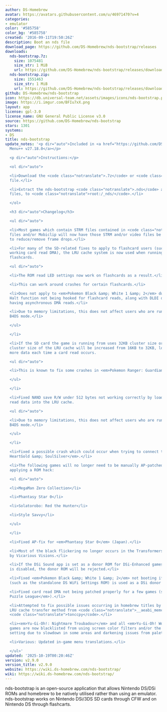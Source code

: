 ```yaml
---
author: DS-Homebrew
avatar: https://avatars.githubusercontent.com/u/46971470?v=4
categories:
- emulator
color: '#585758'
color_bg: '#585758'
created: '2016-09-11T19:50:26Z'
description: Boot an nds file
download_page: https://github.com/DS-Homebrew/nds-bootstrap/releases
downloads:
  nds-bootstrap.7z:
    size: 1075481
    size_str: 1 MiB
    url: https://github.com/DS-Homebrew/nds-bootstrap/releases/download/v2.9.0/nds-bootstrap.7z
  nds-bootstrap.zip:
    size: 1551463
    size_str: 1 MiB
    url: https://github.com/DS-Homebrew/nds-bootstrap/releases/download/v2.9.0/nds-bootstrap.zip
github: DS-Homebrew/nds-bootstrap
icon: https://db.universal-team.net/assets/images/icons/nds-bootstrap.png
image: https://i.imgur.com/BFIu7xX.png
layout: app
license: gpl-3.0
license_name: GNU General Public License v3.0
source: https://github.com/DS-Homebrew/nds-bootstrap
stars: 1301
systems:
- DS
title: nds-bootstrap
update_notes: '<p dir="auto">Included in <a href="https://github.com/DS-Homebrew/TWiLightMenu/releases/tag/v27.18.0"><strong>TW</strong>i<strong>L</strong>ight
  Menu++ v27.18.0</a></p>

  <p dir="auto">Instructions:</p>

  <ol dir="auto">

  <li>Download the <code class="notranslate">.7z</code> or <code class="notranslate">.zip</code>
  file.</li>

  <li>Extract the nds-bootstrap <code class="notranslate">.nds</code> and <code class="notranslate">.ver</code>
  files, to <code class="notranslate">root:/_nds/</code>.</li>

  </ol>

  <h3 dir="auto">Changelog</h3>

  <ul dir="auto">

  <li>Most games which contain STRM files contained in <code class="notranslate">.sdat</code>
  files and/or Mobiclip will now have those STRM and/or video files be read asynchronously
  to reduce/remove frame drops.</li>

  <li>For many of the SD-related fixes to apply to flashcard users (such as properly
  working card read DMA), the LRU cache system is now used when running games from
  flashcards.

  <ul dir="auto">

  <li>The ROM read LED settings now work on flashcards as a result.</li>

  <li>This can work around crashes for certain flashcards.</li>

  <li>Does not apply to <em>Pokemon Black &amp; White 1 &amp; 2</em> due to the SWI
  Halt function not being hooked for flashcard reads, along with DLDI drivers not
  having asynchronous DMA reads.</li>

  <li>Due to memory limitations, this does not affect users who are running nds-bootstrap''s
  B4DS mode.</li>

  </ul>

  </li>

  <li>If the SD card the game is running from uses 32KB cluster size or more, the
  cluster size of the LRU cache will be increased from 16KB to 32KB, loading a bit
  more data each time a card read occurs.

  <ul dir="auto">

  <li>This is known to fix some crashes in <em>Pokemon Ranger: Guardian Signs</em>.</li>

  </ul>

  </li>

  <li>Fixed NAND save R/W under 512 bytes not working correctly by loading the last
  read data into the LRU cache.

  <ul dir="auto">

  <li>Due to memory limitations, this does not affect users who are running nds-bootstrap''s
  B4DS mode.</li>

  </ul>

  </li>

  <li>Fixed a possible crash which could occur when trying to connect to Wii in <em>Pokemon
  HeartGold &amp; SoulSilver</em>.</li>

  <li>The following games will no longer need to be manually AP-patched first before
  applying a ROM hack:

  <ul dir="auto">

  <li>MegaMan Zero Collection</li>

  <li>Phantasy Star 0</li>

  <li>Solatorobo: Red the Hunter</li>

  <li>Style Savvy</li>

  </ul>

  </li>

  <li>Fixed AP-fix for <em>Phantasy Star 0</em> (Japan).</li>

  <li>Most of the black flickering no longer occurs in the Transformers games developed
  by Vicarious Visions.</li>

  <li>If the DSi Sound app is set as a donor ROM for DSi-Enhanced games and save relocation
  is disabled, the donor ROM will be rejected.</li>

  <li>Fixed <em>Pokemon Black &amp; White 1 &amp; 2</em> not booting if a THUMB ROM
  (such as the standalone DS WiFi Settings ROM) is used as a DSi donor ROM.</li>

  <li>Fixed card read DMA not being patched properly for a few games (such as <em>Planet
  Puzzle League</em>).</li>

  <li>Attempted to fix possible issues occurring in homebrew titles by reverting the
  LRU cache transfer method from <code class="notranslate">__aeabi_memcpy</code> to
  <code class="notranslate">tonccpy</code>.</li>

  <li><em>Yu-Gi-Oh!: Nightmare Troubadour</em> and all <em>Yu-Gi-Oh! World Championship</em>
  games are now blacklisted from using screen color filters and/or the DS Phat color
  setting due to slowdown in some areas and darkening issues from palette cycling.</li>

  <li>Various: Updated in-game menu translations.</li>

  </ul>'
updated: '2025-10-19T00:20:46Z'
version: v2.9.0
version_title: v2.9.0
website: https://wiki.ds-homebrew.com/nds-bootstrap/
wiki: https://wiki.ds-homebrew.com/nds-bootstrap/
---
```

nds-bootstrap is an open-source application that allows Nintendo DS/DSi ROMs and homebrew to be natively utilised rather than using an emulator. nds-bootstrap works on Nintendo DSi/3DS SD cards through CFW and on Nintendo DS through flashcarts.